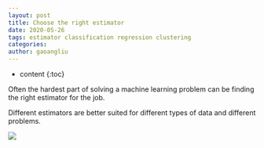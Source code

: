 ```yaml
---
layout: post
title: Choose the right estimator
date: 2020-05-26
tags: estimator classification regression clustering
categories: 
author: gaoangliu
---
```

* content
{:toc}


Often the hardest part of solving a machine learning problem can be finding the right estimator for the job.




Different estimators are better suited for different types of data and different problems.

<img src="https://scikit-learn.org/stable/_static/ml_map.png">

